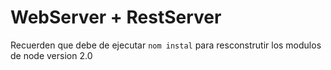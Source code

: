 # WebServer + RestServer
Recuerden que debe de ejecutar ```nom instal``` para resconstrutir los modulos de node
version 2.0